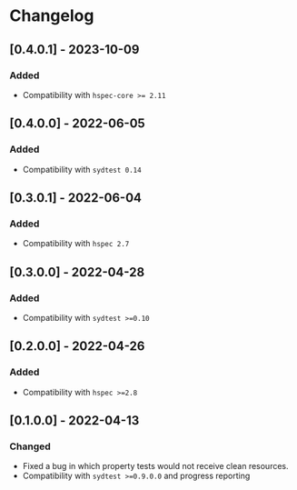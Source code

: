 # Changelog

## [0.4.0.1] - 2023-10-09

### Added

* Compatibility with `hspec-core >= 2.11`

## [0.4.0.0] - 2022-06-05

### Added

* Compatibility with `sydtest 0.14`

## [0.3.0.1] - 2022-06-04

### Added

* Compatibility with `hspec 2.7`

## [0.3.0.0] - 2022-04-28

### Added

* Compatibility with `sydtest >=0.10`

## [0.2.0.0] - 2022-04-26

### Added

* Compatibility with `hspec >=2.8`

## [0.1.0.0] - 2022-04-13

### Changed

* Fixed a bug in which property tests would not receive clean resources.
* Compatibility with `sydtest >=0.9.0.0` and progress reporting
